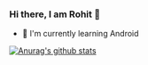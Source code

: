 ### Hi there, I am Rohit 👋

- 🎯 I'm currently learning Android

[![Anurag's github stats](https://github-readme-stats.vercel.app/api?username=deorerohit)](https://github.com/anuraghazra/github-readme-stats)

